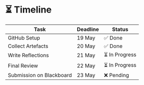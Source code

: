# ⏳ Timeline

| Task                     | Deadline   | Status     |
|--------------------------|------------|------------|
| GitHub Setup             | 19 May     | ✅ Done     |
| Collect Artefacts        | 20 May     | ✅ Done     |
| Write Reflections        | 21 May     | ⏳ In Progress |
| Final Review             | 22 May     | ⏳ In Progress |
| Submission on Blackboard| 23 May     | ❌ Pending  |
